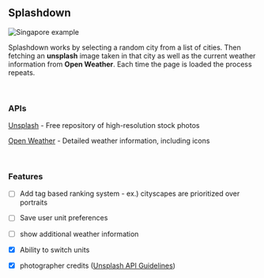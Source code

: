 ## Splashdown

![Singapore example](https://imgur.com/iovYWqR.jpg)

Splashdown works by selecting a random city from a list of cities.  Then fetching an **unsplash** image taken in that city as well as the current weather information from **Open Weather**.  Each time the page is loaded the process repeats.

<br>

### APIs

[Unsplash](https://unsplash.com/developers) - Free repository of high-resolution stock photos

[Open Weather](https://openweathermap.org/api) - Detailed weather information, including icons

<br>

### Features

- [ ] Add tag based ranking system - ex.) cityscapes are prioritized over portraits

- [ ] Save user unit preferences

- [ ] show additional weather information

- [x] Ability to switch units

- [x] photographer credits ([Unsplash API Guidelines](https://help.unsplash.com/en/articles/2511245-unsplash-api-guidelines))
